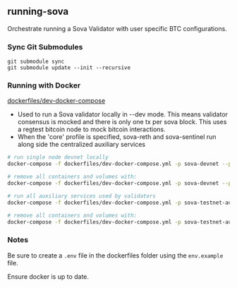 ## running-sova

Orchestrate running a Sova Validator with user specific BTC configurations.

### Sync Git Submodules

```
git submodule sync
git submodule update --init --recursive
```

### Running with Docker

[dockerfiles/dev-docker-compose](./dockerfiles/dev-docker-compose.yml)
- Used to run a Sova validator locally in --dev mode. This means validator consensus is mocked and there is only one tx per sova block. This uses a regtest bitcoin node to mock bitcoin interactions.
- When the 'core' profile is specified, sova-reth and sova-sentinel run along side the centralized auxiliary services

```bash
# run single node devnet locally
docker-compose -f dockerfiles/dev-docker-compose.yml -p sova-devnet --profile core up --build -d

# remove all containers and volumes with:
docker-compose -f dockerfiles/dev-docker-compose.yml -p sova-devnet --profile core down -v --rmi all
```

```bash
# run all auxiliary services used by validators
docker-compose -f dockerfiles/dev-docker-compose.yml -p sova-testnet-aux-services up --build -d

# remove all containers and volumes with:
docker-compose -f dockerfiles/dev-docker-compose.yml -p sova-testnet-aux-services down -v --rmi all
```

### Notes

Be sure to create a `.env` file in the dockerfiles folder using the `env.example` file.

Ensure docker is up to date.

